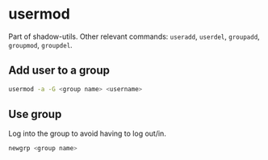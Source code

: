 # usermod

Part of shadow-utils.  Other relevant commands: `useradd`, `userdel`,
`groupadd`, `groupmod`, `groupdel`.


## Add user to a group

```bash
usermod -a -G <group name> <username>
```


## Use group

Log into the group to avoid having to log out/in.

```bash
newgrp <group name>
```
